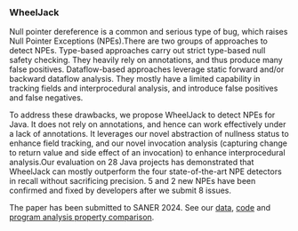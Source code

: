 ### WheelJack

Null pointer dereference is a common and serious type of bug, which raises Null Pointer Exceptions (NPEs).There are two groups of approaches to detect NPEs. Type-based approaches carry out strict type-based null safety checking. They heavily rely on annotations, and thus produce many false positives. Dataflow-based approaches leverage static forward and/or backward dataflow analysis. They mostly have a limited capability in tracking fields and interprocedural analysis, and introduce false positives and false negatives.

To address these drawbacks, we propose WheelJack to detect NPEs for Java. It does not rely on annotations, and hence can work effectively under a lack of annotations. It leverages our novel abstraction of nullness status to enhance field tracking, and our novel invocation analysis (capturing change to return value and side effect of an invocation) to enhance interprocedural analysis.Our evaluation on 28 Java projects has demonstrated that WheelJack can mostly outperform the four state-of-the-art NPE detectors in recall without sacrificing precision. 5 and 2 new NPEs have been confirmed and fixed by developers after we submit 8 issues.

The paper has been submitted to SANER 2024. See our [data](data.zip), [code](https://github.com/WheelJack23/WheelJack23.github.io/raw/main/code.zip) and [program analysis property comparison](tool-comparison.zip).
